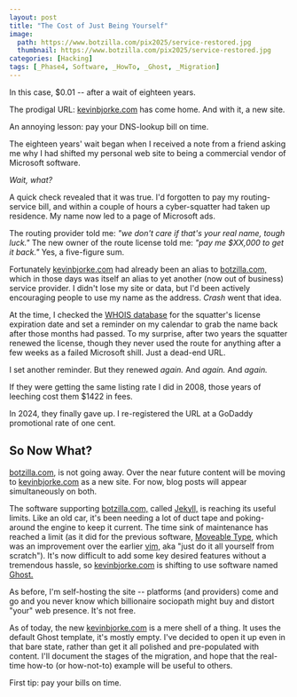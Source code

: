 ```yaml
---
layout: post
title: "The Cost of Just Being Yourself"
image:
  path: https://www.botzilla.com/pix2025/service-restored.jpg
  thumbnail: https://www.botzilla.com/pix2025/service-restored.jpg
categories: [Hacking]
tags: [_Phase4, Software, _HowTo, _Ghost, _Migration]
---
```


In this case, $0.01 -- after a wait of eighteen years.

The prodigal URL: [kevinbjorke.com](https://kevinbjorke.com/) has come home. And with it, a new site.

<!--more-->

An annoying lesson: pay your DNS-lookup bill on time.

The eighteen years' wait began when I received a note from a friend asking me why I had shifted my personal web site to being a commercial vendor of Microsoft software.

_Wait, what?_

A quick check revealed that it was true. I'd forgotten to pay my routing-service bill, and within a couple of hours a cyber-squatter had taken up residence. My name now led to a page of Microsoft ads.

The routing provider told me: _"we don't care if that's your real name, tough luck."_ The new owner of the route license told me: _"pay me $XX,000 to get it back."_ Yes, a five-figure sum.

Fortunately [kevinbjorke.com](https://kevinbjorke.com/) had already been an alias to [botzilla.com,](https://botzilla.com/) which in those days was itself an alias to yet another (now out of business) service provider. I didn't lose my site or data, but I'd been actively encouraging people to use my name as the address. _Crash_ went that idea.

At the time, I checked the [WHOIS database](https://lookup.icann.org/en) for the squatter's license expiration date and set a reminder on my calendar to grab the name back after those months had passed. To my surprise, after two years the squatter renewed the license, though they never used the route for anything after a few weeks as a failed Microsoft shill. Just a dead-end URL.

I set another reminder. But they renewed _again._ And _again._ And _again._

If they were getting the same listing rate I did in 2008, those years of leeching cost them $1422 in fees. 

In 2024, they finally gave up. I re-registered the URL at a GoDaddy promotional rate of one cent.

## So Now What?

[botzilla.com,](https://botzilla.com/) is not going away. Over the near future content will be moving to [kevinbjorke.com](https://kevinbjorke.com/) as a new site. For now, blog posts will appear simultaneously on both.

The software supporting [botzilla.com,](https://botzilla.com/) called [Jekyll,](https://jekyllrb.com/) is reaching its useful limits. Like an old car, it's been needing a lot of duct tape and poking-around the engine to keep it current. The time sink of maintenance has reached a limit (as it did for the previous software, [Moveable Type](https://www.movabletype.org/), which was an improvement over the earlier [vim,](https://www.vim.org/) aka "just do it all yourself from scratch"). It's now difficult to add some key desired features without a tremendous hassle, so [kevinbjorke.com](https://kevinbjorke.com/) is shifting to use software named [Ghost.](https://ghost.org/)

As before, I'm self-hosting the site -- platforms (and providers) come and go and you never know which billionaire sociopath might buy and distort "your" web presence. It's not free.

As of today, the new [kevinbjorke.com](https://kevinbjorke.com/) is a mere shell of a thing. It uses the default Ghost template, it's mostly empty. I've decided to open it up even in that bare state, rather than get it all polished and pre-populated with content. I'll document the stages of the migration, and hope that the real-time how-to (or how-not-to) example will be useful to others.

First tip: pay your bills on time.